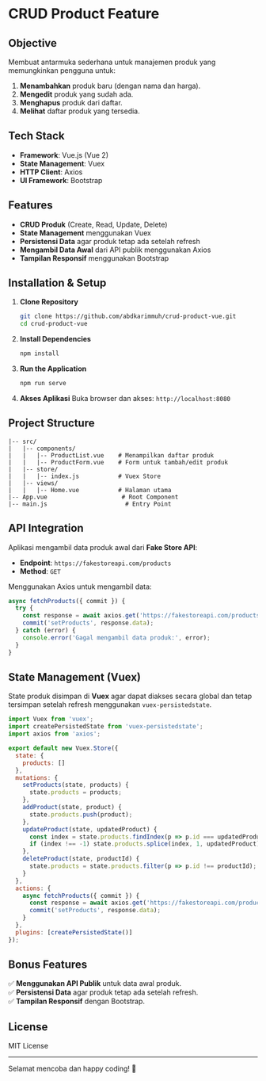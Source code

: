 # CRUD Product Feature

## Objective
Membuat antarmuka sederhana untuk manajemen produk yang memungkinkan pengguna untuk:
1. **Menambahkan** produk baru (dengan nama dan harga).
2. **Mengedit** produk yang sudah ada.
3. **Menghapus** produk dari daftar.
4. **Melihat** daftar produk yang tersedia.

## Tech Stack
- **Framework**: Vue.js (Vue 2)
- **State Management**: Vuex
- **HTTP Client**: Axios
- **UI Framework**: Bootstrap

## Features
- **CRUD Produk** (Create, Read, Update, Delete)
- **State Management** menggunakan Vuex
- **Persistensi Data** agar produk tetap ada setelah refresh
- **Mengambil Data Awal** dari API publik menggunakan Axios
- **Tampilan Responsif** menggunakan Bootstrap

## Installation & Setup

1. **Clone Repository**
   ```sh
   git clone https://github.com/abdkarimmuh/crud-product-vue.git
   cd crud-product-vue
   ```

2. **Install Dependencies**
   ```sh
   npm install
   ```

3. **Run the Application**
   ```sh
   npm run serve
   ```

4. **Akses Aplikasi**
   Buka browser dan akses: `http://localhost:8080`

## Project Structure
```
|-- src/
|   |-- components/
|   |   |-- ProductList.vue    # Menampilkan daftar produk
|   |   |-- ProductForm.vue    # Form untuk tambah/edit produk
|   |-- store/
|   |   |-- index.js           # Vuex Store
|   |-- views/
|   |   |-- Home.vue           # Halaman utama
|-- App.vue                     # Root Component
|-- main.js                      # Entry Point
```

## API Integration
Aplikasi mengambil data produk awal dari **Fake Store API**:
- **Endpoint**: `https://fakestoreapi.com/products`
- **Method**: `GET`

Menggunakan Axios untuk mengambil data:
```js
async fetchProducts({ commit }) {
  try {
    const response = await axios.get('https://fakestoreapi.com/products');
    commit('setProducts', response.data);
  } catch (error) {
    console.error('Gagal mengambil data produk:', error);
  }
}
```

## State Management (Vuex)
State produk disimpan di **Vuex** agar dapat diakses secara global dan tetap tersimpan setelah refresh menggunakan `vuex-persistedstate`.

```js
import Vuex from 'vuex';
import createPersistedState from 'vuex-persistedstate';
import axios from 'axios';

export default new Vuex.Store({
  state: {
    products: []
  },
  mutations: {
    setProducts(state, products) {
      state.products = products;
    },
    addProduct(state, product) {
      state.products.push(product);
    },
    updateProduct(state, updatedProduct) {
      const index = state.products.findIndex(p => p.id === updatedProduct.id);
      if (index !== -1) state.products.splice(index, 1, updatedProduct);
    },
    deleteProduct(state, productId) {
      state.products = state.products.filter(p => p.id !== productId);
    }
  },
  actions: {
    async fetchProducts({ commit }) {
      const response = await axios.get('https://fakestoreapi.com/products');
      commit('setProducts', response.data);
    }
  },
  plugins: [createPersistedState()]
});
```

## Bonus Features
✅ **Menggunakan API Publik** untuk data awal produk.  
✅ **Persistensi Data** agar produk tetap ada setelah refresh.  
✅ **Tampilan Responsif** dengan Bootstrap.  

## License
MIT License

---

Selamat mencoba dan happy coding! 🚀

